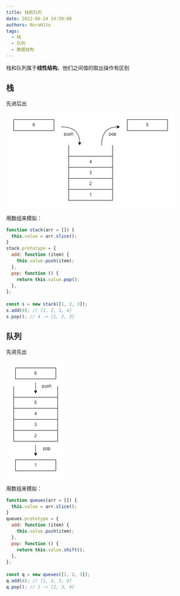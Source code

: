 ```yaml
---
title: 栈和队列
date: 2022-06-24 14:50:00
authors: NoraH1to
tags:
  - 栈
  - 队列
  - 数据结构
---
```


栈和队列属于**线性结构**，他们之间值的取出操作有区别

## 栈

先进后出

![栈](./stack.png)

用数组来模拟：

```javascript
function stack(arr = []) {
  this.value = arr.slice();
}
stack.prototype = {
  add: function (item) {
    this.value.push(item);
  },
  pop: function () {
    return this.value.pop();
  },
};

const s = new stack([1, 2, 3]);
s.add(4); // [1, 2, 3, 4]
s.pop(); // 4 -> [1, 2, 3]
```

## 队列

先进先出

![队列](./queue.png)

用数组来模拟：

```javascript
function queues(arr = []) {
  this.value = arr.slice();
}
queues.prototype = {
  add: function (item) {
    this.value.push(item);
  },
  pop: function () {
    return this.value.shift();
  },
};

const q = new queues([1, 2, 3]);
q.add(4); // [1, 2, 3, 4]
q.pop(); // 1 -> [2, 3, 4]
```
